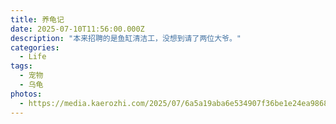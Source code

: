```yaml
---
title: 养龟记
date: 2025-07-10T11:56:00.000Z
description: "本来招聘的是鱼缸清洁工，没想到请了两位大爷。"
categories:
  - Life
tags:
  - 宠物
  - 乌龟
photos:
  - https://media.kaerozhi.com/2025/07/6a5a19aba6e534907f36be1e24ea9868.webp
---
```

